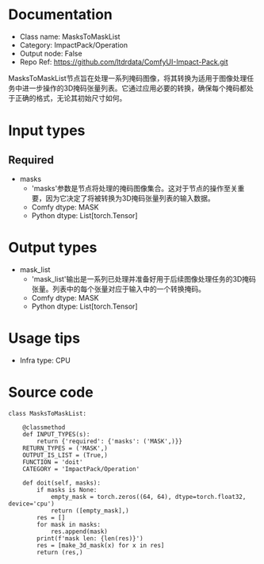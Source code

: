 # Documentation
- Class name: MasksToMaskList
- Category: ImpactPack/Operation
- Output node: False
- Repo Ref: https://github.com/ltdrdata/ComfyUI-Impact-Pack.git

MasksToMaskList节点旨在处理一系列掩码图像，将其转换为适用于图像处理任务中进一步操作的3D掩码张量列表。它通过应用必要的转换，确保每个掩码都处于正确的格式，无论其初始尺寸如何。

# Input types
## Required
- masks
    - 'masks'参数是节点将处理的掩码图像集合。这对于节点的操作至关重要，因为它决定了将被转换为3D掩码张量列表的输入数据。
    - Comfy dtype: MASK
    - Python dtype: List[torch.Tensor]

# Output types
- mask_list
    - 'mask_list'输出是一系列已处理并准备好用于后续图像处理任务的3D掩码张量。列表中的每个张量对应于输入中的一个转换掩码。
    - Comfy dtype: MASK
    - Python dtype: List[torch.Tensor]

# Usage tips
- Infra type: CPU

# Source code
```
class MasksToMaskList:

    @classmethod
    def INPUT_TYPES(s):
        return {'required': {'masks': ('MASK',)}}
    RETURN_TYPES = ('MASK',)
    OUTPUT_IS_LIST = (True,)
    FUNCTION = 'doit'
    CATEGORY = 'ImpactPack/Operation'

    def doit(self, masks):
        if masks is None:
            empty_mask = torch.zeros((64, 64), dtype=torch.float32, device='cpu')
            return ([empty_mask],)
        res = []
        for mask in masks:
            res.append(mask)
        print(f'mask len: {len(res)}')
        res = [make_3d_mask(x) for x in res]
        return (res,)
```